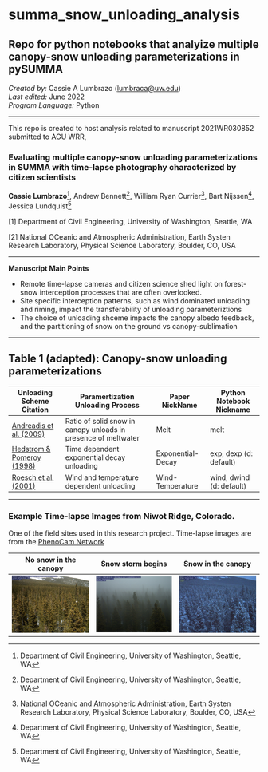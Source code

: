 # summa_snow_unloading_analysis
## Repo for python notebooks that analyize multiple canopy-snow unloading parameterizations in pySUMMA

*Created by:* Cassie A Lumbrazo (lumbraca@uw.edu) \
*Last edited:* June 2022 \
*Program Language:* Python 

---

This repo is created to host analysis related to manuscript 2021WR030852 submitted to AGU WRR, 

### Evaluating multiple canopy-snow unloading parameterizations in SUMMA with time-lapse photography characterized by citizen scientists 
**Cassie Lumbrazo[^1]**, Andrew Bennett[^1], William Ryan Currier[^2], Bart Nijssen[^1], Jessica Lundquist[^1] 

[1] Department of Civil Engineering, University of Washington, Seattle, WA

[2] National OCeanic and Atmospheric Administration, Earth Systen Research Laboratory, Physical Science Laboratory, Boulder, CO, USA


[^1]:Department of Civil Engineering, University of Washington, Seattle, WA
[^2]:National OCeanic and Atmospheric Administration, Earth Systen Research Laboratory, Physical Science Laboratory, Boulder, CO, USA

---

**Manuscript Main Points**
* Remote time-lapse cameras and citizen science shed light on forest-snow interception processes that are often overlooked.
* Site specific interception patterns, such as wind dominated unloading and riming, impact the transferability of unloading parameteriztions 
* The choice of unloading shceme impacts the canopy albedo feedback, and the partitioning of snow on the ground vs canopy-sublimation

---

## Table 1 (adapted): Canopy-snow unloading parameterizations

| Unloading Scheme Citation  | Paramertization Unloading Process                              | Paper NickName    | Python Notebook Nickname |
|----------------------------|----------------------------------------------------------------|-------------------|--------------------------|
| [Andreadis et al. (2009)](https://agupubs.onlinelibrary.wiley.com/doi/full/10.1029/2008WR007042)    | Ratio of solid snow in canopy unloads in presence of meltwater | Melt              | melt                     |
| [Hedstrom & Pomeroy (1998)](https://onlinelibrary.wiley.com/doi/abs/10.1002/%28SICI%291099-1085%28199808/09%2912%3A10/11%3C1611%3A%3AAID-HYP684%3E3.0.CO%3B2-4) | Time dependent exponential decay unloading                     | Exponential-Decay | exp, dexp   (d: default) |
| [Roesch et al. (2001)](https://doi.org/10.1007/s003820100153)       | Wind and temperature dependent unloading                       | Wind-Temperature  | wind, dwind (d: default) |


---

### Example Time-lapse Images from Niwot Ridge, Colorado. 
One of the field sites used in this research project. Time-lapse images are from the [PhenoCam Network](https://phenocam.sr.unh.edu/webcam/) 

No snow in the canopy | Snow storm begins | Snow in the canopy 
:--------------------:|:-------------------:|:-------------------:
<img src="/images/niwot3_2017_05_22_130005.jpg"> | <img src="/images/niwot3_2017_05_22_170005.jpg"> | <img src="/images/niwot3_2017_05_22_193006.jpg"> |




